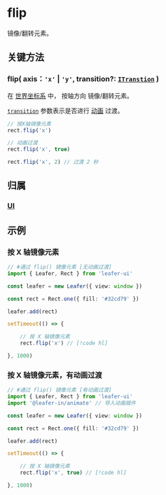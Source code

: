 # flip

镜像/翻转元素。

## 关键方法

### flip( axis：`'x'` | `'y'`, transition?: [`ITranstion`](/reference/property/transition.md#transition-itranstion) )

在 [世界坐标系](/guide/basic/coordinate.md#world) 中， 按轴方向 镜像/翻转元素。

[`transition`](/reference/property/transition.md#transition-itranstion) 参数表示是否进行 [动画](/guide/plugin/animate.md) 过渡。

```ts
// 按X轴镜像元素
rect.flip('x')

// 动画过渡
rect.flip('x', true)

rect.flip('x', 2) // 过渡 2 秒
```

## 归属

### [UI](/reference/display/UI.md)

## 示例

### 按 X 轴镜像元素

```ts
// #通过 flip() 镜像元素 [无动画过渡]
import { Leafer, Rect } from 'leafer-ui'

const leafer = new Leafer({ view: window })

const rect = Rect.one({ fill: '#32cd79' })

leafer.add(rect)

setTimeout(() => {

    // 按 X 轴镜像元素
    rect.flip('x') // [!code hl]

}, 1000)
```

### 按 X 轴镜像元素，有动画过渡

```ts
// #通过 flip() 镜像元素 [有动画过渡]
import { Leafer, Rect } from 'leafer-ui'
import '@leafer-in/animate' // 导入动画插件

const leafer = new Leafer({ view: window })

const rect = Rect.one({ fill: '#32cd79' })

leafer.add(rect)

setTimeout(() => {

    // 按 X 轴镜像元素
    rect.flip('x', true) // [!code hl]

}, 1000)
```
